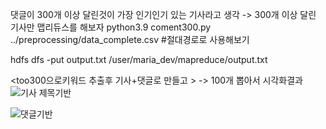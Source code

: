 댓글이 300개 이상 달린것이 가장 인기인기 있는 기사라고 생각 -> 300개 이상 달린 기사만 맵리듀스를 해보자
python3.9 coment300.py ../preprocessing/data_complete.csv #절대경로로 사용해보기

hdfs dfs -put output.txt /user/maria_dev/mapreduce/output.txt


<too300으로키워드 추출후 기사+댓글로 만들고  > -> 100개 뽑아서 시각화결과
![기사 제목기반](https://github.com/user-attachments/assets/5ebb16f1-4215-4996-ab60-f0e29772d8e2)

![댓글기반](https://github.com/user-attachments/assets/7fbac2e0-2cd6-4c1e-b736-1717a4ed3771)

